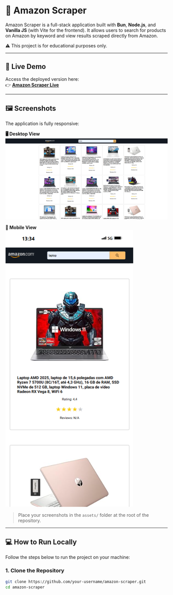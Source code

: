 # 🛒 Amazon Scraper

Amazon Scraper is a full-stack application built with **Bun**, **Node.js**, and **Vanilla JS** (with Vite for the frontend). It allows users to search for products on Amazon by keyword and view results scraped directly from Amazon.

⚠️ This project is for educational purposes only.

---

## 🚀 Live Demo

Access the deployed version here:  
👉 **[Amazon Scraper Live](https://amazon-scraper-1-2wun.onrender.com/)**

---

## 🖼️ Screenshots

The application is fully responsive:

**🖥️ Desktop View**  
![Desktop Screenshot](./assets/desktop.png)

**📱 Mobile View**  
![Mobile Screenshot](./assets/mobile.png)

> Place your screenshots in the `assets/` folder at the root of the repository.

---

## 💻 How to Run Locally

Follow the steps below to run the project on your machine:

### 1. Clone the Repository

```bash
git clone https://github.com/your-username/amazon-scraper.git
cd amazon-scraper
